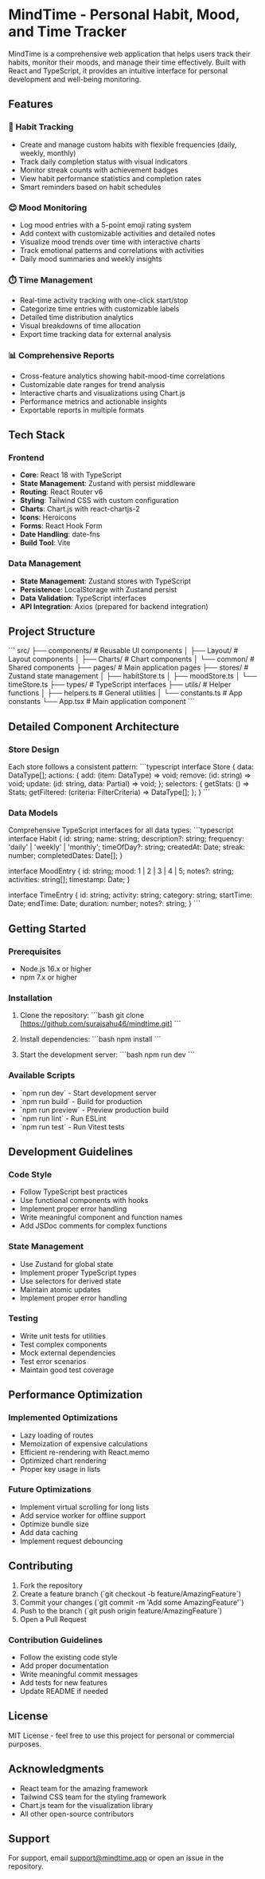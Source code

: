 # MindTime - Personal Habit, Mood, and Time Tracker

MindTime is a comprehensive web application that helps users track their habits, monitor their moods, and manage their time effectively. Built with React and TypeScript, it provides an intuitive interface for personal development and well-being monitoring.

## Features

### 🎯 Habit Tracking
- Create and manage custom habits with flexible frequencies (daily, weekly, monthly)
- Track daily completion status with visual indicators
- Monitor streak counts with achievement badges
- View habit performance statistics and completion rates
- Smart reminders based on habit schedules

### 😊 Mood Monitoring
- Log mood entries with a 5-point emoji rating system
- Add context with customizable activities and detailed notes
- Visualize mood trends over time with interactive charts
- Track emotional patterns and correlations with activities
- Daily mood summaries and weekly insights

### ⏱️ Time Management
- Real-time activity tracking with one-click start/stop
- Categorize time entries with customizable labels
- Detailed time distribution analytics
- Visual breakdowns of time allocation
- Export time tracking data for external analysis

### 📊 Comprehensive Reports
- Cross-feature analytics showing habit-mood-time correlations
- Customizable date ranges for trend analysis
- Interactive charts and visualizations using Chart.js
- Performance metrics and actionable insights
- Exportable reports in multiple formats

## Tech Stack

### Frontend
- **Core**: React 18 with TypeScript
- **State Management**: Zustand with persist middleware
- **Routing**: React Router v6
- **Styling**: Tailwind CSS with custom configuration
- **Charts**: Chart.js with react-chartjs-2
- **Icons**: Heroicons
- **Forms**: React Hook Form
- **Date Handling**: date-fns
- **Build Tool**: Vite

### Data Management
- **State Management**: Zustand stores with TypeScript
- **Persistence**: LocalStorage with Zustand persist
- **Data Validation**: TypeScript interfaces
- **API Integration**: Axios (prepared for backend integration)

## Project Structure

\`\`\`
src/
├── components/          # Reusable UI components
│   ├── Layout/         # Layout components
│   ├── Charts/         # Chart components
│   └── common/         # Shared components
├── pages/              # Main application pages
├── stores/             # Zustand state management
│   ├── habitStore.ts
│   ├── moodStore.ts
│   └── timeStore.ts
├── types/              # TypeScript interfaces
├── utils/              # Helper functions
│   ├── helpers.ts      # General utilities
│   └── constants.ts    # App constants
└── App.tsx             # Main application component
\`\`\`

## Detailed Component Architecture

### Store Design
Each store follows a consistent pattern:
\`\`\`typescript
interface Store {
  data: DataType[];
  actions: {
    add: (item: DataType) => void;
    remove: (id: string) => void;
    update: (id: string, data: Partial<DataType>) => void;
  };
  selectors: {
    getStats: () => Stats;
    getFiltered: (criteria: FilterCriteria) => DataType[];
  };
}
\`\`\`

### Data Models
Comprehensive TypeScript interfaces for all data types:
\`\`\`typescript
interface Habit {
  id: string;
  name: string;
  description?: string;
  frequency: 'daily' | 'weekly' | 'monthly';
  timeOfDay?: string;
  createdAt: Date;
  streak: number;
  completedDates: Date[];
}

interface MoodEntry {
  id: string;
  mood: 1 | 2 | 3 | 4 | 5;
  notes?: string;
  activities: string[];
  timestamp: Date;
}

interface TimeEntry {
  id: string;
  activity: string;
  category: string;
  startTime: Date;
  endTime: Date;
  duration: number;
  notes?: string;
}
\`\`\`

## Getting Started

### Prerequisites
- Node.js 16.x or higher
- npm 7.x or higher

### Installation
1. Clone the repository:
   \`\`\`bash
   git clone [https://github.com/surajsahu46/mindtime.git]
   \`\`\`

2. Install dependencies:
   \`\`\`bash
   npm install
   \`\`\`

3. Start the development server:
   \`\`\`bash
   npm run dev
   \`\`\`

### Available Scripts
- \`npm run dev\` - Start development server
- \`npm run build\` - Build for production
- \`npm run preview\` - Preview production build
- \`npm run lint\` - Run ESLint
- \`npm run test\` - Run Vitest tests

## Development Guidelines

### Code Style
- Follow TypeScript best practices
- Use functional components with hooks
- Implement proper error handling
- Write meaningful component and function names
- Add JSDoc comments for complex functions

### State Management
- Use Zustand for global state
- Implement proper TypeScript types
- Use selectors for derived state
- Maintain atomic updates
- Implement proper error handling

### Testing
- Write unit tests for utilities
- Test complex components
- Mock external dependencies
- Test error scenarios
- Maintain good test coverage

## Performance Optimization

### Implemented Optimizations
- Lazy loading of routes
- Memoization of expensive calculations
- Efficient re-rendering with React.memo
- Optimized chart rendering
- Proper key usage in lists

### Future Optimizations
- Implement virtual scrolling for long lists
- Add service worker for offline support
- Optimize bundle size
- Add data caching
- Implement request debouncing

## Contributing

1. Fork the repository
2. Create a feature branch (\`git checkout -b feature/AmazingFeature\`)
3. Commit your changes (\`git commit -m 'Add some AmazingFeature'\`)
4. Push to the branch (\`git push origin feature/AmazingFeature\`)
5. Open a Pull Request

### Contribution Guidelines
- Follow the existing code style
- Add proper documentation
- Write meaningful commit messages
- Add tests for new features
- Update README if needed

## License

MIT License - feel free to use this project for personal or commercial purposes.

## Acknowledgments

- React team for the amazing framework
- Tailwind CSS team for the styling framework
- Chart.js team for the visualization library
- All other open-source contributors

## Support

For support, email support@mindtime.app or open an issue in the repository.
